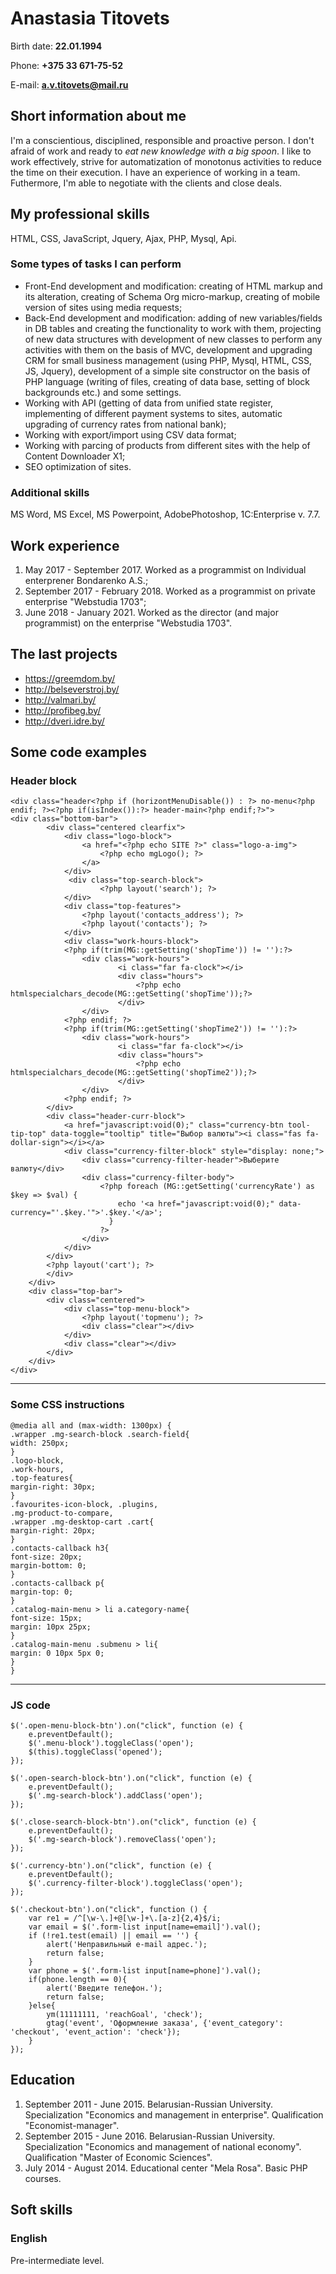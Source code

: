 # Anastasia Titovets

Birth date: **22.01.1994**

Phone: **+375 33 671-75-52**

E-mail: **a.v.titovets@mail.ru**

## Short information about me

I'm a сonscientious, disciplined, responsible and proactive person. I don't afraid of work and ready to *eat new knowledge with a big spoon*. I like to work effectively, strive for automatization of monotonus activities to reduce the time on their execution. I have an experience of working in a team. Futhermore, I'm able to negotiate with the clients and close deals.

## My professional skills

HTML, CSS, JavaScript, Jquery, Ajax, PHP, Mysql, Api.

### Some types of tasks I can perform

* Front-End development and modification: creating of HTML markup and its alteration, creating of Schema Org micro-markup, creating of mobile version of sites using media requests;
* Back-End development and modification: adding of new variables/fields in DB tables and creating the functionality to work with them, projecting of new data structures with development of new classes to perform any activities with them on the basis of MVC, development and upgrading CRM for small business management (using PHP, Mysql, HTML, CSS, JS, Jquery), development of a simple site constructor on the basis of PHP language (writing of files, creating of data base, setting of block backgrounds etc.) and some settings.
* Working with API (getting of data from unified state register, implementing of different payment systems to sites, automatic upgrading of currency rates from national bank);
* Working with export/import using CSV data format;
* Working with parcing of products from different sites with the help of Content Downloader X1;
* SEO optimization of sites.

### Additional skills

MS Word, MS Excel, MS Powerpoint, AdobePhotoshop, 1С:Enterprise v. 7.7.

## Work experience

1. May 2017 - September 2017. Worked as a programmist on Individual enterprener Bondarenko A.S.;
2. September 2017 - February 2018. Worked as a programmist on private enterprise "Webstudia 1703";
3. June 2018 - January 2021. Worked as the director (and major programmist) on the enterprise "Webstudia 1703".
## The last projects

* <https://greemdom.by/>
* <http://belseverstroj.by/>
* <http://valmari.by/>
* <http://profibeg.by/>
* <http://dveri.idre.by/>

## Some code examples

### Header block

    <div class="header<?php if (horizontMenuDisable()) : ?> no-menu<?php endif; ?><?php if(isIndex()):?> header-main<?php endif;?>">
	<div class="bottom-bar">
            <div class="centered clearfix"> 		
                <div class="logo-block">
					<a href="<?php echo SITE ?>" class="logo-a-img">
                        <?php echo mgLogo(); ?>
                    </a>
                </div>					
				 <div class="top-search-block">
						<?php layout('search'); ?>
				</div>				 				 
				<div class="top-features">               
                    <?php layout('contacts_address'); ?>    				              
                    <?php layout('contacts'); ?>                               				
                </div>
				<div class="work-hours-block">
				<?php if(trim(MG::getSetting('shopTime')) != ''):?>				
					<div class="work-hours">
							<i class="far fa-clock"></i>
							<div class="hours">
								<?php echo htmlspecialchars_decode(MG::getSetting('shopTime'));?>
							</div>
					</div>
				<?php endif; ?>	
				<?php if(trim(MG::getSetting('shopTime2')) != ''):?>				
					<div class="work-hours">
							<i class="far fa-clock"></i>
							<div class="hours">
								<?php echo htmlspecialchars_decode(MG::getSetting('shopTime2'));?>
							</div>
					</div>
				<?php endif; ?>				    				 
			</div>				
			<div class="header-curr-block">
				<a href="javascript:void(0);" class="currency-btn tool-tip-top" data-toggle="tooltip" title="Выбор валюты"><i class="fas fa-dollar-sign"></i></a>
				<div class="currency-filter-block" style="display: none;">
					<div class="currency-filter-header">Выберите валюту</div>
					<div class="currency-filter-body">
						<?php foreach (MG::getSetting('currencyRate') as $key => $val) {
							echo '<a href="javascript:void(0);" data-currency="'.$key.'">'.$key.'</a>';
						  }  
						?>
					</div>
				</div> 
			</div>			
			<?php layout('cart'); ?>		
            </div>
        </div>
        <div class="top-bar">
            <div class="centered">             				 
                <div class="top-menu-block">                  
                    <?php layout('topmenu'); ?>                   
                    <div class="clear"></div>
                </div>					
                <div class="clear"></div>
            </div>
        </div>     
    </div>


***
### Some CSS instructions

    @media all and (max-width: 1300px) {
    .wrapper .mg-search-block .search-field{
    width: 250px;
    }
    .logo-block,
    .work-hours,
    .top-features{
    margin-right: 30px;
    }
    .favourites-icon-block, .plugins,
    .mg-product-to-compare,
    .wrapper .mg-desktop-cart .cart{
	margin-right: 20px;
    }
    .contacts-callback h3{
    font-size: 20px;
    margin-bottom: 0;
    }
    .contacts-callback p{
    margin-top: 0;
    }
    .catalog-main-menu > li a.category-name{
    font-size: 15px;
    margin: 10px 25px;
    }
    .catalog-main-menu .submenu > li{
    margin: 0 10px 5px 0;
    }
    }

***
### JS code

    $('.open-menu-block-btn').on("click", function (e) {
        e.preventDefault();
        $('.menu-block').toggleClass('open');
        $(this).toggleClass('opened');
    });

    $('.open-search-block-btn').on("click", function (e) {
        e.preventDefault();
        $('.mg-search-block').addClass('open');
    });

    $('.close-search-block-btn').on("click", function (e) {
        e.preventDefault();
        $('.mg-search-block').removeClass('open');
    });

    $('.currency-btn').on("click", function (e) {
        e.preventDefault();
        $('.currency-filter-block').toggleClass('open');
    });

    $('.checkout-btn').on("click", function () {
        var re1 = /^[\w-\.]+@[\w-]+\.[a-z]{2,4}$/i;
        var email = $('.form-list input[name=email]').val();
        if (!re1.test(email) || email == '') {
            alert('Неправильный e-mail адрес.');
            return false;
        }
        var phone = $('.form-list input[name=phone]').val();
        if(phone.length == 0){
            alert('Введите телефон.');
            return false;
        }else{
            ym(11111111, 'reachGoal', 'check');
            gtag('event', 'Оформление заказа', {'event_category': 'checkout', 'event_action': 'check'});
        }
    });
 
## Education

1. September 2011 - June 2015. Belarusian-Russian University. Specialization "Economics and management in enterprise". Qualification "Economist-manager".
2. September 2015 - June 2016. Belarusian-Russian University. Specialization "Economics and management of national economy". Qualification "Master of Economic Sciences".
3. July 2014 - August 2014. Educational center "Mela Rosa". Basic PHP courses.

## Soft skills

### English

Pre-intermediate level.
